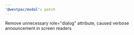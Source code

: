 ```yaml
---
'@westpac/modal': patch
---
```


Remove unnecessary role="dialog" attribute, caused verbose announcement in screen readers
